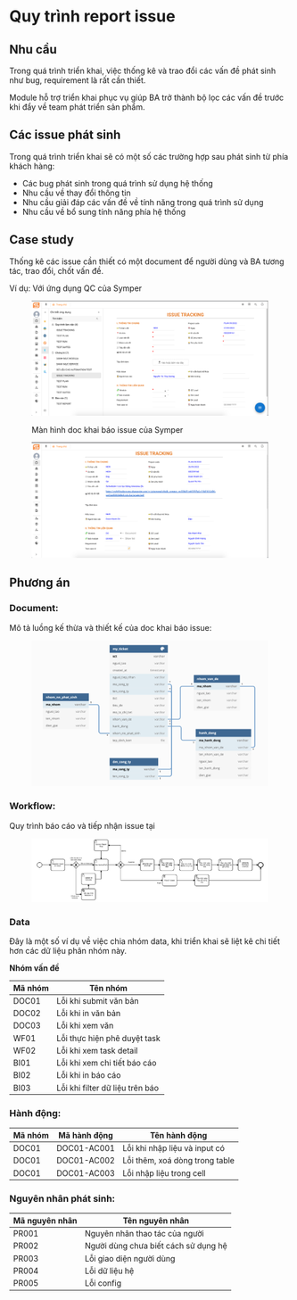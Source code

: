 # Quy trình report issue

## Nhu cầu

Trong quá trình triển khai, việc thống kê và trao đổi các vấn đề phát sinh như bug, requirement là rất cần thiết.

Module hỗ trợ triển khai phục vụ giúp BA trở thành bộ lọc các vấn đề trước khi đẩy về team phát triển sản phẩm.



## Các issue phát sinh

Trong quá trình triển khai sẽ có một số các trường hợp sau phát sinh từ phía khách hàng:

* Các bug phát sinh trong quá trình sử dụng hệ thống
* Nhu cầu về thay đổi thông tin
* Nhu cầu giải đáp các vấn đề về tính năng trong quá trình sử dụng
* Nhu cầu về bổ sung tính năng phía hệ thống

## Case study

Thống kê các issue cần thiết có một document để người dùng và BA tương tác, trao đổi, chốt vấn đề.

Ví dụ: Với ứng dụng QC của Symper

<figure><img src="../.gitbook/assets/image (32).png" alt=""><figcaption><p>Màn hình doc khai báo issue của Symper</p></figcaption></figure>

<figure><img src="../.gitbook/assets/image (30).png" alt=""><figcaption></figcaption></figure>

## Phương án

### Document:&#x20;

Mô tả luồng kế thừa và thiết kế của doc khai báo issue:

<figure><img src="../.gitbook/assets/image (6).png" alt=""><figcaption></figcaption></figure>

### Workflow:

Quy trình báo cáo và tiếp nhận issue tại&#x20;

<figure><img src="../.gitbook/assets/image (37).png" alt=""><figcaption></figcaption></figure>





### Data

Đây là một số ví dụ về việc chia nhóm data, khi triển khai sẽ liệt kê chi tiết hơn các dữ liệu phân nhóm này.

**Nhóm vấn đề**

| Mã nhóm | Tên nhóm                         |
| ------- | -------------------------------- |
| DOC01   | Lỗi khi submit văn bản           |
| DOC02   | Lỗi khi in văn bản               |
| DOC03   | Lỗi khi xem văn                  |
| WF01    | Lỗi thực hiện phê duyệt task     |
| WF02    | Lỗi khi xem task detail          |
| BI01    | Lỗi khi xem chi tiết báo cáo     |
| BI02    | Lỗi khi in báo cáo               |
| BI03    | Lỗi khi filter dữ liệu trên báo  |

### Hành động:

| Mã nhóm | Mã hành động | Tên hành động                  |
| ------- | ------------ | ------------------------------ |
| DOC01   | DOC01-AC001  | Lỗi khi nhập liệu và input có  |
| DOC01   | DOC01-AC002  | Lỗi thêm, xoá dòng trong table |
| DOC01   | DOC01-AC003  | Lỗi nhập liệu trong cell       |

### Nguyên nhân phát sinh:

| Mã nguyên nhân | Tên nguyên nhân                       |
| -------------- | ------------------------------------- |
| PR001          | Nguyên nhân thao tác của người        |
| PR002          | Người dùng chưa biết cách sử dụng hệ  |
| PR003          | Lỗi giao diện người dùng              |
| PR004          | Lỗi dữ liệu hệ                        |
| PR005          | Lỗi config                            |

